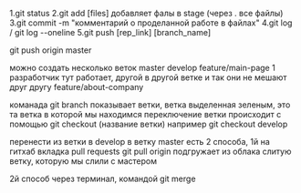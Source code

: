 1.git status
2.git add [files] добавляет фалы в stage (через . все файлы)
3.git commit -m "комментарий о проделанной работе в файлах"
4.git log / git log --oneline
5.git push [rep_link] [branch_name]

git push origin master


можно создать несколько веток
master
develop
feature/main-page 1 разработчик тут работает, другой в другой ветке и так они не мешают друг другу
feature/about-company

команада git branch показывает ветки, ветка выделенная зеленым, это та ветка в которой мы находимся
переключение ветки происходит с помощью git checkout (название ветки)
например git checkout develop

перенести из ветки в develop в ветку master есть 2 способа, 1й на гитхаб вкладка pull requests
git pull origin подгружает из облака слитую ветку, которую мы слили с мастером

2й способ через терминал, командой git merge
